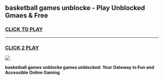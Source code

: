 
## basketball games unblocke - Play Unblocked Gmaes & Free
<h3>
<a href="https://news.freeplayer.one?title=basketball_games_unblocke&ref=23F">CLICK TO PLAY</a></h3>
<hr>

<h3>
<a href="https://news.freeplayer.one?title=basketball_games_unblocke&ref=23F">CLICK 2 PLAY</a>
  
</h3>

<a href="https://news.freeplayer.one?title=basketball_games_unblocke&ref=23F/"><img src="https://clearcache.store/games.png"></a>


**basketball games unblocke games unblocked: Your Gateway to Fun and Accessible Online Gaming**
